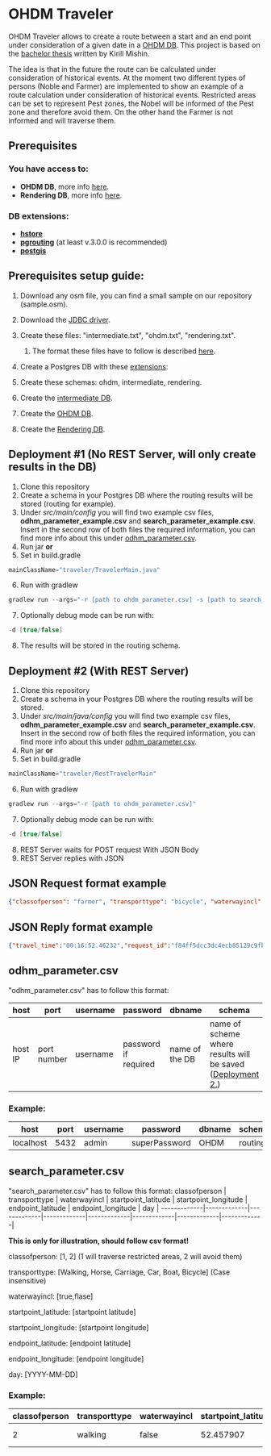 # OHDM Traveler 

OHDM Traveler allows to create a route between a start and an end point under consideration of a given date in a [OHDM DB](https://github.com/OpenHistoricalDataMap).
This project is based on the [bachelor thesis](https://www.sharksystem.net/htw/FP_ICW_BA_MA/2020_Mishin_Bachelorarbeit.pdf) written by Kirill Mishin.

The idea is that in the future the route can be calculated under consideration of historical events.
At the moment two different types of persons (Noble and Farmer) are implemented to show an example of a route calculation under consideration of historical events. Restricted areas can be set to represent Pest zones, the Nobel will be informed of the Pest zone and therefore avoid them. On the other hand the Farmer is not informed and will traverse them. 
## Prerequisites

### You have access to:  
- **OHDM DB**, more info [here](https://github.com/OpenHistoricalDataMap/OSMImportUpdate/wiki). 
- **Rendering DB**, more info [here](https://github.com/OpenHistoricalDataMap/OSMImportUpdate/wiki/RenderingDB).

### DB extensions:
- **[hstore](https://www.postgresql.org/docs/9.1/hstore.html)**
- **[pgrouting](https://pgrouting.org/)** (at least v.3.0.0 is recommended) 
- **[postgis](https://postgis.net/)**  

## Prerequisites setup guide:

1. Download any osm file, you can find a small sample on our repository (sample.osm).
2. Download the [JDBC driver](https://jdbc.postgresql.org/download.html).
3. Create these files: "intermediate.txt", "ohdm.txt", "rendering.txt".
   1. The format these files have to follow is described [here](https://github.com/OpenHistoricalDataMap/OSMImportUpdate/wiki).
4. Create a Postgres DB with these [extensions](#db-extensions):

5. Create these schemas: ohdm, intermediate, rendering.
6. Create the [intermediate DB](https://github.com/OpenHistoricalDataMap/OSMImportUpdate/wiki/O2I).
7. Create the [OHDM DB](https://github.com/OpenHistoricalDataMap/OSMImportUpdate/wiki/I2D).
8. Create the [Rendering DB](https://github.com/OpenHistoricalDataMap/OSMImportUpdate/wiki/D2R).


## Deployment #1 (No REST Server, will only create results in the DB)

1. Clone this repository
2. Create a schema in your Postgres DB where the routing results will be stored (routing for example).
3. Under *src/main/config* you will find two example csv files, **odhm_parameter_example.csv** and **search_parameter_example.csv**.
Insert in the second row of both files the required information, you can find more info about this under [odhm_parameter.csv](#odhm_parametercsv).
4. Run jar **or**
5. Set in build.gradle
```java
mainClassName="traveler/TravelerMain.java"
```
6. Run with gradlew
```java
gradlew run --args="-r [path to ohdm_parameter.csv] -s [path to search_parameter.csv]"
```
7. Optionally debug mode can be run with:  
``` java
-d [true/false]
```
8. The results will be stored in the routing schema.


## Deployment #2 (With REST Server)

1. Clone this repository
2. Create a schema in your Postgres DB where the routing results will be stored.
3. Under *src/main/java/config* you will find two example csv files, **odhm_parameter_example.csv** and **search_parameter_example.csv**.
Insert in the second row of both files the required information, you can find more info about this under [odhm_parameter.csv](#odhm_parametercsv).
4. Run jar **or**
5. Set in build.gradle
```java
mainClassName="traveler/RestTravelerMain"
```
6. Run with gradlew
```java
gradlew run --args="-r [path to ohdm_parameter.csv]"
```
7. Optionally debug mode can be run with:  
``` java
-d [true/false]
```
8. REST Server waits for POST request With JSON Body
9. REST Server replies with JSON 

## JSON Request format example
```json
{"classofperson": "farmer", "transporttype": "bicycle", "waterwayincl": "true", "startpoint": {"latitude": "52.457907", "longitude": "13.527333"}, "endpoint": {"latitude": "52.444784", "longitude": "13.507886"}, "day": "2019-12-1", "restricted_area": {}}
```
## JSON Reply format example
```json
{"travel_time":"00:16:52.46232","request_id":"f84ff5dcc3dc4ecb85129c9fba05891e"}
```
## odhm_parameter.csv

"odhm_parameter.csv" has to follow this format:

host | port | username | password | dbname | schema
-----|------|----------|----------|--------|--------
host IP | port number | username | password if required | name of the DB | name of scheme where results will be saved ([Deployment 2.](#deployment))

### Example:


host | port | username | password | dbname | schema
-----|------|----------|----------|--------|--------
localhost | 5432 | admin | superPassword | OHDM | routing

## search_parameter.csv

"search_parameter.csv" has to follow this format:
classofperson | transporttype | waterwayincl | startpoint_latitude | startpoint_longitude | endpoint_latitude | endpoint_longitude | day |
-------------|-------------|-------------|-------------|-------------|-------------|-------------|-------------|

**This is only for illustration, should follow csv format!**

classofperson: \[1, 2\] (1 will traverse restricted areas, 2 will avoid them) 

transporttype: \[Walking, Horse, Carriage, Car, Boat, Bicycle\] (Case insensitive)

waterwayincl: \[true,flase\]

startpoint_latitude: \[startpoint latitude\] 

startpoint_longitude: \[startpoint longitude\]

endpoint_latitude: \[endpoint latitude\]

endpoint_longitude: \[endpoint longitude\]

day: \[YYYY-MM-DD\]


### Example:
classofperson | transporttype | waterwayincl | startpoint_latitude | startpoint_longitude | endpoint_latitude | endpoint_longitude | day |
-------------|-------------|-------------|-------------|-------------|-------------|-------------|-------------|
2 | walking | false | 52.457907 | 13.527333 | 52.461204 | 13.513603 | 2019-12-1 |
